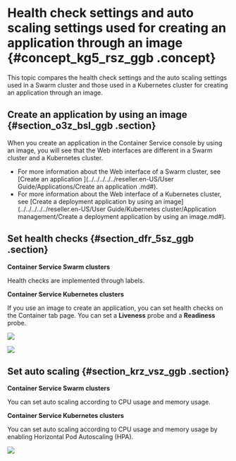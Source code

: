 # Health check settings and auto scaling settings used for creating an application through an image {#concept_kg5_rsz_ggb .concept}

This topic compares the health check settings and the auto scaling settings used in a Swarm cluster and those used in a Kubernetes cluster for creating an application through an image.

## Create an application by using an image {#section_o3z_bsl_ggb .section}

When you create an application in the Container Service console by using an image, you will see that the Web interfaces are different in a Swarm cluster and a Kubernetes cluster.

-   For more information about the Web interface of a Swarm cluster, see [Create an application ](../../../../../reseller.en-US/User Guide/Applications/Create an application .md#).
-   For more information about the Web interface of a Kubernetes cluster, see [Create a deployment application by using an image](../../../../../reseller.en-US/User Guide/Kubernetes cluster/Application management/Create a deployment application by using an image.md#).

## Set health checks {#section_dfr_5sz_ggb .section}

**Container Service Swarm clusters**

Health checks are implemented through labels.

**Container Service Kubernetes clusters**

If you use an image to create an application, you can set health checks on the Container tab page. You can set a **Liveness** probe and a **Readiness** probe.

![](http://static-aliyun-doc.oss-cn-hangzhou.aliyuncs.com/assets/img/84654/154829460135542_en-US.png)

![](http://static-aliyun-doc.oss-cn-hangzhou.aliyuncs.com/assets/img/84654/154829460135543_en-US.png)

## Set auto scaling {#section_krz_vsz_ggb .section}

**Container Service Swarm clusters**

You can set auto scaling according to CPU usage and memory usage.

**Container Service Kubernetes clusters**

You can set auto scaling according to CPU usage and memory usage by enabling Horizontal Pod Autoscaling \(HPA\).

![](http://static-aliyun-doc.oss-cn-hangzhou.aliyuncs.com/assets/img/84654/154829460135544_en-US.png)

